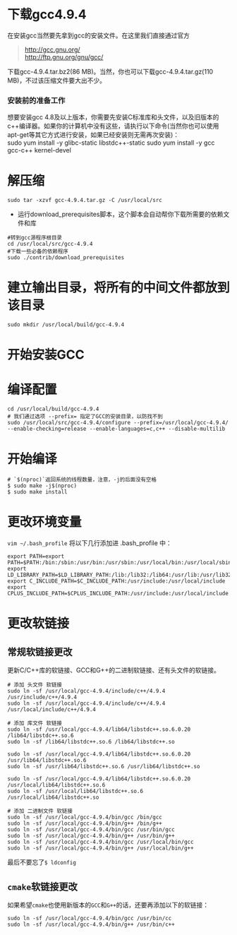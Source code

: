 # 下载gcc4.9.4

在安装gcc当然要先拿到gcc的安装文件。在这里我们直接通过官方<br>
> http://gcc.gnu.org/<br>
> http://ftp.gnu.org/gnu/gcc/

下载gcc-4.9.4.tar.bz2(86 MB)。当然，你也可以下载gcc-4.9.4.tar.gz(110 MB)，不过该压缩文件要大出不少。<br>

### 安装前的准备工作
想要安装gcc 4.8及以上版本，你需要先安装C标准库和头文件，以及旧版本的c++编译器。如果你的计算机中没有这些，请执行以下命令(当然你也可以使用apt-get等其它方式进行安装，如果已经安装则无需再次安装)：<br>
sudo yum install -y glibc-static libstdc++-static
sudo yum install -y gcc gcc-c++ kernel-devel

# 解压缩

`sudo tar -xzvf gcc-4.9.4.tar.gz -C /usr/local/src`

- 运行download_prerequisites脚本，这个脚本会自动帮你下载所需要的依赖文件和库

```shell
#转到gcc源程序根目录
cd /usr/local/src/gcc-4.9.4
#下载一些必备的依赖程序
sudo ./contrib/download_prerequisites
```

# 建立输出目录，将所有的中间文件都放到该目录

```shell
sudo mkdir /usr/local/build/gcc-4.9.4
```

# 开始安装GCC
# 编译配置

```shell
cd /usr/local/build/gcc-4.9.4
# 我们通过选项 --prefix= 指定了GCC的安装目录，以防找不到
sudo /usr/local/src/gcc-4.9.4/configure --prefix=/usr/local/gcc-4.9.4/ --enable-checking=release --enable-languages=c,c++ --disable-multilib
```
# 开始编译

```shell
# `$(nproc)`返回系统的线程数量，注意，-j的后面没有空格
$ sudo make -j$(nproc)
$ sudo make install
```
# 更改环境变量
`vim ~/.bash_profile`
将以下几行添加进 .bash_profile 中：

```shell
export PATH=export PATH=$PATH:/bin:/sbin:/usr/bin:/usr/sbin:/usr/local/bin:/usr/local/sbin
export LD_LIBRARY_PATH=$LD_LIBRARY_PATH:/lib:/lib32:/lib64:/usr/lib:/usr/lib32:/usr/lib64:/usr/local/lib:/usr/local/lib32:/usr/local/lib64
export C_INCLUDE_PATH=$C_INCLUDE_PATH:/usr/include:/usr/local/include
export CPLUS_INCLUDE_PATH=$CPLUS_INCLUDE_PATH:/usr/include:/usr/local/include
```

# 更改软链接
## 常规软链接更改
更新C/C++库的软链接、GCC和G++的二进制软链接、还有头文件的软链接。  
```shell
# 添加 头文件 软链接
sudo ln -sf /usr/local/gcc-4.9.4/include/c++/4.9.4 /usr/include/c++/4.9.4
sudo ln -sf /usr/local/gcc-4.9.4/include/c++/4.9.4 /usr/local/include/c++/4.9.4

# 添加 库文件 软链接
sudo ln -sf /usr/local/gcc-4.9.4/lib64/libstdc++.so.6.0.20 /lib64/libstdc++.so.6
sudo ln -sf /lib64/libstdc++.so.6 /lib64/libstdc++.so

sudo ln -sf /usr/local/gcc-4.9.4/lib64/libstdc++.so.6.0.20 /usr/lib64/libstdc++.so.6
sudo ln -sf /usr/lib64/libstdc++.so.6 /usr/lib64/libstdc++.so

sudo ln -sf /usr/local/gcc-4.9.4/lib64/libstdc++.so.6.0.20 /usr/local/lib64/libstdc++.so.6
sudo ln -sf /usr/local/lib64/libstdc++.so.6 /usr/local/lib64/libstdc++.so

# 添加 二进制文件 软链接
sudo ln -sf /usr/local/gcc-4.9.4/bin/gcc /bin/gcc  
sudo ln -sf /usr/local/gcc-4.9.4/bin/g++ /bin/g++
sudo ln -sf /usr/local/gcc-4.9.4/bin/gcc /usr/bin/gcc  
sudo ln -sf /usr/local/gcc-4.9.4/bin/g++ /usr/bin/g++
sudo ln -sf /usr/local/gcc-4.9.4/bin/gcc /usr/local/bin/gcc  
sudo ln -sf /usr/local/gcc-4.9.4/bin/g++ /usr/local/bin/g++
```
最后不要忘了`$ ldconfig`  

## `cmake`软链接更改
如果希望`cmake`也使用新版本的`GCC`和`G++`的话，还要再添加以下的软链接：  
```Shell
sudo ln -sf /usr/local/gcc-4.9.4/bin/gcc /usr/bin/cc
sudo ln -sf /usr/local/gcc-4.9.4/bin/g++ /usr/bin/c++
```
